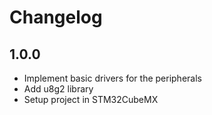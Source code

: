 # Changelog

## 1.0.0

* Implement basic drivers for the peripherals
* Add u8g2 library
* Setup project in STM32CubeMX